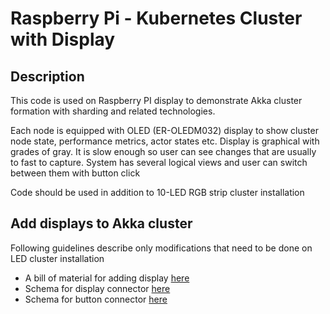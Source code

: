 # Raspberry Pi - Kubernetes Cluster with Display

## Description
This code is used on Raspberry PI display to demonstrate Akka cluster formation with sharding and related technologies.

Each node is equipped with OLED (ER-OLEDM032) display to show cluster node state, performance metrics, actor states etc.
Display is graphical with grades of gray. It is slow enough so user can see changes that are usually to fast to capture. 
System has several logical views and user can switch between them with button click

Code should be used in addition to 10-LED RGB strip cluster installation 

## Add displays to Akka cluster
Following guidelines describe only modifications that need to be done on LED cluster installation

- A bill of material for adding display [here](BOM.md)
- Schema for display connector [here](displaySchema.md)
- Schema for button connector [here](buttonSchema.md)